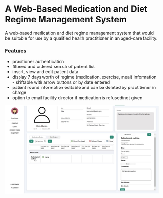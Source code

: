 # A Web-Based Medication and Diet Regime Management System
A web-based medication and diet regime management system that would be suitable for use by a qualified health practitioner in an aged-care facility.

### Features
- pracitioner authentication
- filtered and ordered search of patient list
- insert, view and edit patient data
- display 7 days worth of regime (medication, exercise, meal) information - shiftable with arrow buttons or by date entered
- patient round information editable and can be deleted by practitioner in charge
- option to email facility director if medication is refused/not given

![Patient View](screenshots/patientView.JPG)